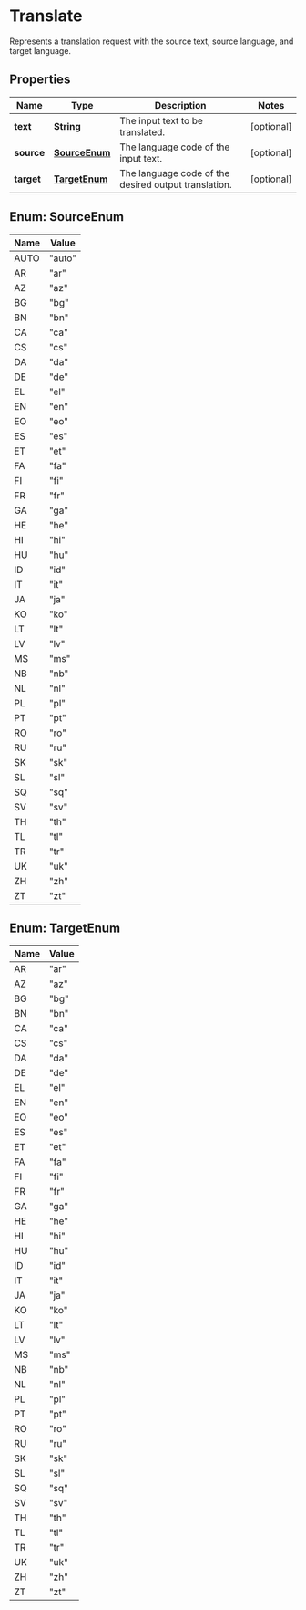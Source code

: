 

# Translate

Represents a translation request with the source text, source language, and target language.

## Properties

| Name | Type | Description | Notes |
|------------ | ------------- | ------------- | -------------|
|**text** | **String** | The input text to be translated. |  [optional] |
|**source** | [**SourceEnum**](#SourceEnum) | The language code of the input text. |  [optional] |
|**target** | [**TargetEnum**](#TargetEnum) | The language code of the desired output translation. |  [optional] |



## Enum: SourceEnum

| Name | Value |
|---- | -----|
| AUTO | &quot;auto&quot; |
| AR | &quot;ar&quot; |
| AZ | &quot;az&quot; |
| BG | &quot;bg&quot; |
| BN | &quot;bn&quot; |
| CA | &quot;ca&quot; |
| CS | &quot;cs&quot; |
| DA | &quot;da&quot; |
| DE | &quot;de&quot; |
| EL | &quot;el&quot; |
| EN | &quot;en&quot; |
| EO | &quot;eo&quot; |
| ES | &quot;es&quot; |
| ET | &quot;et&quot; |
| FA | &quot;fa&quot; |
| FI | &quot;fi&quot; |
| FR | &quot;fr&quot; |
| GA | &quot;ga&quot; |
| HE | &quot;he&quot; |
| HI | &quot;hi&quot; |
| HU | &quot;hu&quot; |
| ID | &quot;id&quot; |
| IT | &quot;it&quot; |
| JA | &quot;ja&quot; |
| KO | &quot;ko&quot; |
| LT | &quot;lt&quot; |
| LV | &quot;lv&quot; |
| MS | &quot;ms&quot; |
| NB | &quot;nb&quot; |
| NL | &quot;nl&quot; |
| PL | &quot;pl&quot; |
| PT | &quot;pt&quot; |
| RO | &quot;ro&quot; |
| RU | &quot;ru&quot; |
| SK | &quot;sk&quot; |
| SL | &quot;sl&quot; |
| SQ | &quot;sq&quot; |
| SV | &quot;sv&quot; |
| TH | &quot;th&quot; |
| TL | &quot;tl&quot; |
| TR | &quot;tr&quot; |
| UK | &quot;uk&quot; |
| ZH | &quot;zh&quot; |
| ZT | &quot;zt&quot; |



## Enum: TargetEnum

| Name | Value |
|---- | -----|
| AR | &quot;ar&quot; |
| AZ | &quot;az&quot; |
| BG | &quot;bg&quot; |
| BN | &quot;bn&quot; |
| CA | &quot;ca&quot; |
| CS | &quot;cs&quot; |
| DA | &quot;da&quot; |
| DE | &quot;de&quot; |
| EL | &quot;el&quot; |
| EN | &quot;en&quot; |
| EO | &quot;eo&quot; |
| ES | &quot;es&quot; |
| ET | &quot;et&quot; |
| FA | &quot;fa&quot; |
| FI | &quot;fi&quot; |
| FR | &quot;fr&quot; |
| GA | &quot;ga&quot; |
| HE | &quot;he&quot; |
| HI | &quot;hi&quot; |
| HU | &quot;hu&quot; |
| ID | &quot;id&quot; |
| IT | &quot;it&quot; |
| JA | &quot;ja&quot; |
| KO | &quot;ko&quot; |
| LT | &quot;lt&quot; |
| LV | &quot;lv&quot; |
| MS | &quot;ms&quot; |
| NB | &quot;nb&quot; |
| NL | &quot;nl&quot; |
| PL | &quot;pl&quot; |
| PT | &quot;pt&quot; |
| RO | &quot;ro&quot; |
| RU | &quot;ru&quot; |
| SK | &quot;sk&quot; |
| SL | &quot;sl&quot; |
| SQ | &quot;sq&quot; |
| SV | &quot;sv&quot; |
| TH | &quot;th&quot; |
| TL | &quot;tl&quot; |
| TR | &quot;tr&quot; |
| UK | &quot;uk&quot; |
| ZH | &quot;zh&quot; |
| ZT | &quot;zt&quot; |



